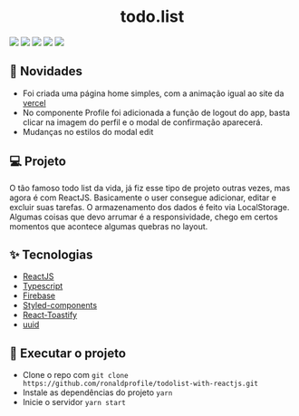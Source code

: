 <h1 align="center">todo.list</h1>

<img src="https://ik.imagekit.io/gczsuhmv3/todolist_reactjs___/page_home_AULSsxX1GC.png?updatedAt=1631738115621">
<img src="https://ik.imagekit.io/gczsuhmv3/todolist_reactjs___/Captura_de_tela_2021-09-11_165447_F_XNc6yyjns.png?updatedAt=1631390224306">
<img src="https://ik.imagekit.io/gczsuhmv3/todolist_reactjs___/Captura_de_tela_2021-09-11_165411_dlsIwfwFh.png?updatedAt=1631390234482">
<img src="https://ik.imagekit.io/gczsuhmv3/todolist_reactjs___/Captura_de_tela_2021-09-15_173435_f8VN-VQhJ.png?updatedAt=1631738115792">
<img src="https://ik.imagekit.io/gczsuhmv3/todolist_reactjs___/Captura_de_tela_2021-09-15_173716_PQQ02N4uV7.png?updatedAt=1631738259180">


## 🚨 Novidades

 - Foi criada uma página home simples, com a animação igual ao site da [vercel](https://vercel.com)
 - No componente Profile foi adicionada a função de logout do app, basta clicar na imagem do perfil e o modal de confirmação aparecerá.
 - Mudanças no estilos do modal edit

## 💻 Projeto

O tão famoso todo list da vida, já fiz esse tipo de projeto outras vezes, mas agora é com ReactJS. Basicamente o user consegue adicionar, editar e excluir suas tarefas. O armazenamento dos dados é feito via LocalStorage. Algumas coisas que devo arrumar é a responsividade, chego em certos momentos que acontece algumas quebras no layout.
## ✨ Tecnologias

- [ReactJS](https://pt-br.reactjs.org/)
- [Typescript](https://www.typescriptlang.org/)
- [Firebase](https://firebase.google.com/)
- [Styled-components](https://styled-components.com/)
- [React-Toastify](https://fkhadra.github.io/react-toastify/introduction)
- [uuid](https://www.npmjs.com/package/uuid)


## 🚀 Executar o projeto

- Clone o repo com `git clone https://github.com/ronaldprofile/todolist-with-reactjs.git`
- Instale as dependências do projeto `yarn`
- Inicie o servidor `yarn start`
